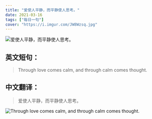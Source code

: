 ```yaml
---
title: "爱使人平静，而平静使人思考。"
date: 2021-03-16
tags: ["每日一句"]
cover: "https://i.imgur.com/JW8Wzsq.jpg"
---
```


![爱使人平静，而平静使人思考。](https://i.imgur.com/TyKU3mQ.jpg)

## 英文短句：
> Through love comes calm, and through calm comes thought.

<!--more-->

## 中文翻译：
> 爱使人平静，而平静使人思考。

![Through love comes calm, and through calm comes thought.](https://i.imgur.com/CeNX4tx.jpg)

